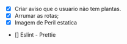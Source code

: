 - [x] Criar aviso que o usuario não tem plantas.
- [x] Arrumar as rotas;
- [x] Imagem de Peril estatica
- [] Eslint - Prettie
